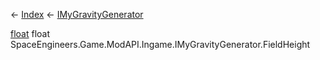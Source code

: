 ← [Index](Api-Index) ← [IMyGravityGenerator](SpaceEngineers.Game.ModAPI.Ingame.IMyGravityGenerator)

[float](System.Single) float SpaceEngineers.Game.ModAPI.Ingame.IMyGravityGenerator.FieldHeight